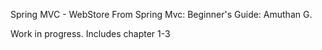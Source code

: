 Spring MVC - WebStore
From Spring Mvc: Beginner's Guide: Amuthan G.

Work in progress. Includes chapter 1-3
